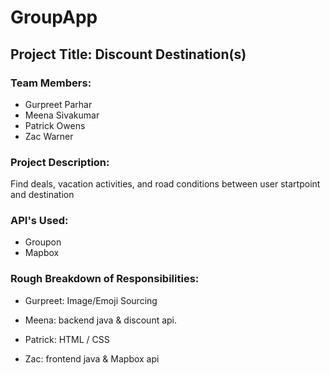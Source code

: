 # GroupApp
## Project Title: Discount Destination(s)

### Team Members: 
* Gurpreet Parhar
* Meena Sivakumar
* Patrick Owens
* Zac Warner

### Project Description: 
Find deals, vacation activities, and road conditions between user startpoint and destination

### API's  Used: 
* Groupon 
* Mapbox

### Rough Breakdown of Responsibilities: 

* Gurpreet: Image/Emoji Sourcing

* Meena: backend java & discount api.

* Patrick: HTML / CSS

* Zac: frontend java & Mapbox api




